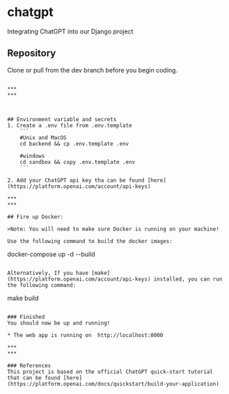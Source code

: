 # chatgpt
Integrating ChatGPT into our Django project


## Repository
Clone or pull from the dev branch before you begin coding.
```

***
***



## Environment variable and secrets
1. Create a .env file from .env.template
    ```
    #Unix and MacOS
    cd backend && cp .env.template .env

    #windows
    cd sandbox && copy .env.template .env
    ```

2. Add your ChatGPT api key tha can be found [here](https://platform.openai.com/account/api-keys)

***
***

## Fire up Docker:

>Note: You will need to make sure Docker is running on your machine!

Use the following command to build the docker images:
```
docker-compose  up -d --build
```

Alternatively, If you have [make](https://platform.openai.com/account/api-keys) installed, you can run the following command:
```
make build
```

### Finished
You should now be up and running!

* The web app is running on  http://localhost:8000

***
***

### References
This project is based on the official ChatGPT quick-start tutorial that can be found [here](https://platform.openai.com/docs/quickstart/build-your-application)

